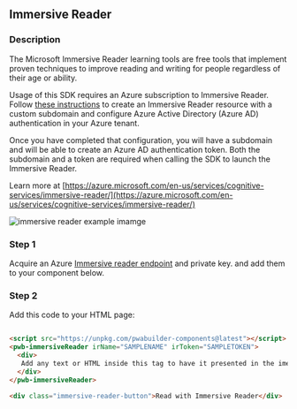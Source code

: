 <div id="headerDiv">

## Immersive Reader

</div>

<div id="contentContainer">
<div id="leftSide">
  
### Description
The Microsoft Immersive Reader learning tools are free tools that implement proven techniques to improve reading and writing for people regardless of their age or ability.

Usage of this SDK requires an Azure subscription to Immersive Reader. Follow [these instructions](https://docs.microsoft.com/en-us/azure/cognitive-services/immersive-reader/azure-active-directory-authentication) to create an Immersive Reader resource with a custom subdomain and configure Azure Active Directory (Azure AD) authentication in your Azure tenant.

Once you have completed that configuration, you will have a subdomain and will be able to create an Azure AD authentication token. Both the subdomain and a token are required when calling the SDK to launch the Immersive Reader.

Learn more at [https://azure.microsoft.com/en-us/services/cognitive-services/immersive-reader/](https://azure.microsoft.com/en-us/services/cognitive-services/immersive-reader/)

![immersive reader example imamge](https://raw.githubusercontent.com/pwa-builder/pwabuilder-snippits/demo/src/immersiveReader/ir.png)


</div>

<div id="rightSide">

### Step 1

Acquire an Azure [Immersive reader endpoint](https://docs.microsoft.com/en-us/azure/cognitive-services/immersive-reader/azure-active-directory-authentication) and private key. and add them to your component below.

### Step 2
Add this code to your HTML page: 

<div class="codeBlockHeader">
  <copy-button codeurl="https://raw.githubusercontent.com/pwa-builder/pwabuilder-snippits/demo/src/immersiveReader/immersiveReader.html">
  </copy-button>
</div>

<div class="codeBlock">

```html

<script src="https://unpkg.com/pwabuilder-components@latest"></script>
<pwb-immersiveReader irName="SAMPLENAME" irToken="SAMPLETOKEN">
  <div>
   Add any text or HTML inside this tag to have it presented in the imersive reader
  </div>
</pwb-immersiveReader>

<div class="immersive-reader-button">Read with Immersive Reader</div>

```

</div>
</div>

